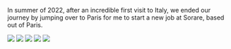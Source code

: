 
In summer of 2022, after an incredible first visit to Italy, we ended our journey by jumping over to Paris for me to start a new job at Sorare, based out of Paris. 

<img src="{{ site.baseurl }}/assets/paris2022/Paris - 1.jpeg"/>   

<img src="{{ site.baseurl }}/assets/paris2022/Paris - 2.jpeg"/>  

<img src="{{ site.baseurl }}/assets/paris2022/Paris - 3.jpeg"/>  

<img src="{{ site.baseurl }}/assets/paris2022/Paris - 4.jpeg"/>  

<img src="{{ site.baseurl }}/assets/paris2022/Paris - 5.jpeg"/>  
